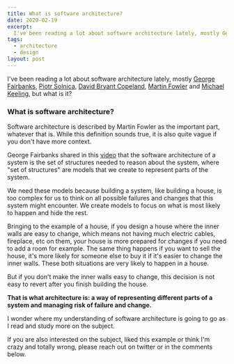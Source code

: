 ```yaml
---
title: What is software architecture?
date: 2020-02-19
excerpt:
  I've been reading a lot about software architecture lately, mostly George Fairbanks, Piotr Solnica, David Bryant Copeland, Martin Fowler and Michael Keeling, but what is it?
tags:
  - architecture
  - design
layout: post
---
```


I've been reading a lot about software architecture lately, mostly [George Fairbanks](https://www.georgefairbanks.com/), [Piotr Solnica](https://solnic.codes/), [David Bryant Copeland](https://naildrivin5.com/), [Martin Fowler](https://martinfowler.com/architecture/) and [Michael Keeling](https://www.neverletdown.net/), but what is it?

### What is software architecture?

Software architecture is described by Martin Fowler as the important part, whatever that is. While this definition sounds true, it is also quite vague if you don't have more context.


George Fairbanks shared in this [video](https://www.georgefairbanks.com/blog/software-architecture-vs-design/) that the software architecture of a system is the set of structures needed to reason about the system, where "set of structures" are models that we create to represent parts of the system.

We need these models because building a system, like building a house, is too complex for us to think on all possible failures and changes that this system might encounter. We create models to focus on what is most likely to happen and hide the rest.

Bringing to the example of a house, if you design a house where the inner walls are easy to change, which means not having much electric cables, fireplace, etc on them, your house is more prepared for changes if you need to add a room for example. The same thing happens if you want to sell the house, it's more likely for someone else to buy it if it's easier to change the inner walls. These both situations are very likely to happen in a house.

But if you don't make the inner walls easy to change, this decision is not easy to revert after you finish building the house.

**That is what architecture is: a way of representing different parts of a system and managing risk of failure and change.**

I wonder where my understanding of software architecture is going to go as I read and study more on the subject.

If you are also interested on the subject, liked this example or think I'm crazy and totally wrong, please reach out on twitter or in the comments below.